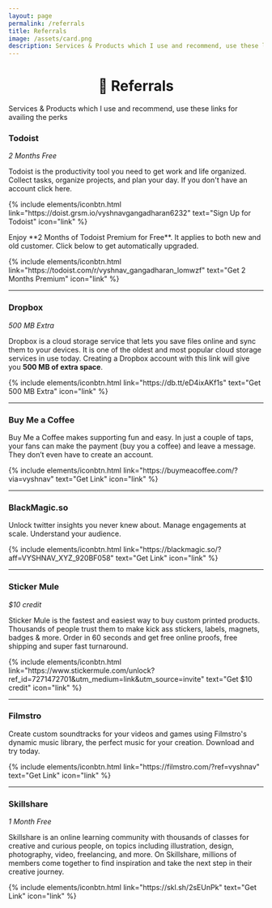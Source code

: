 ```yaml
---	
layout: page
permalink: /referrals
title: Referrals
image: /assets/card.png
description: Services & Products which I use and recommend, use these links for availing the perks
---
```

<h1 style="text-align:center;" >🎁 Referrals</h1>
<p class="text-center" >Services & Products which I use and recommend, use these links for availing the perks</p>


### Todoist
*2 Months Free*

Todoist is the productivity tool you need to get work and life organized. Collect tasks, organize projects, and plan your day.
If you don't have an account click here.
<p class="text-center">
{% include elements/iconbtn.html link="https://doist.grsm.io/vyshnavgangadharan6232" text="Sign Up for Todoist" icon="link" %}
</p>
Enjoy **2 Months of Todoist Premium for Free**. It applies to both new and old customer. Click below to get automatically upgraded.
<p class="text-center">
{% include elements/iconbtn.html link="https://todoist.com/r/vyshnav_gangadharan_lomwzf" text="Get 2 Months Premium" icon="link" %}
</p>

---

### Dropbox
*500 MB Extra*

Dropbox is a cloud storage service that lets you save files online and sync them to your devices. It is one of the oldest and most popular cloud storage services in use today.
Creating a Dropbox account with this link will give you **500 MB of extra space**.

<p class="text-center">
{% include elements/iconbtn.html link="https://db.tt/eD4ixAKf1s" text="Get 500 MB Extra" icon="link" %}
</p>

---

### Buy Me a Coffee


Buy Me a Coffee makes supporting fun and easy. In just a couple of taps, your fans can make the payment (buy you a coffee) and leave a message. They don’t even have to create an account.

<p class="text-center">
{% include elements/iconbtn.html link="https://buymeacoffee.com/?via=vyshnav" text="Get Link" icon="link" %}
</p>

---

### BlackMagic.so

Unlock twitter insights you never knew about. Manage engagements at scale. Understand your audience.

<p class="text-center">
{% include elements/iconbtn.html link="https://blackmagic.so/?aff=VYSHNAV_XYZ_920BF058" text="Get Link" icon="link" %}
</p>

---


### Sticker Mule
*$10 credit*

Sticker Mule is the fastest and easiest way to buy custom printed products. Thousands of people trust them to make kick ass stickers, labels, magnets, badges & more. Order in 60 seconds and get free online proofs, free shipping and super fast turnaround.

<p class="text-center">
{% include elements/iconbtn.html link="https://www.stickermule.com/unlock?ref_id=7271472701&utm_medium=link&utm_source=invite" text="Get $10 credit" icon="link" %}
</p>

---


### Filmstro

Create custom soundtracks for your videos and games using Filmstro's dynamic music library, the perfect music for your creation. Download and try today.

<p class="text-center">
{% include elements/iconbtn.html link="https://filmstro.com/?ref=vyshnav" text="Get Link" icon="link" %}
</p>

---

### Skillshare
*1 Month Free*

Skillshare is an online learning community with thousands of classes for creative and curious people, on topics including illustration, design, photography, video, freelancing, and more. On Skillshare, millions of members come together to find inspiration and take the next step in their creative journey.

<p class="text-center">
{% include elements/iconbtn.html link="https://skl.sh/2sEUnPk" text="Get Link" icon="link" %}
</p>